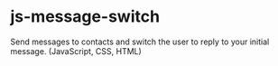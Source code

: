 # js-message-switch
Send messages to contacts and switch the user to reply to your initial message. (JavaScript, CSS, HTML)
